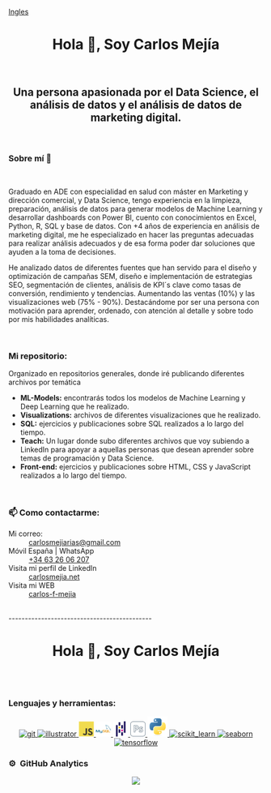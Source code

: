 <a href="#ingles">Ingles</a>
<h1 align="center">Hola 👋, Soy Carlos Mejía</h1><br>


<h2 align="center">Una persona apasionada por el Data Science, el análisis de datos y el análisis de datos de marketing digital.</h2>
<br>

<h3>Sobre mí  👋</h3>
<br>
  <p>Graduado en ADE con especialidad en salud con máster en Marketing y dirección comercial, y Data Science, tengo experiencia en la limpieza, preparación, análisis de datos para generar modelos de Machine Learning y desarrollar dashboards con Power BI, cuento con conocimientos en Excel, Python, R, SQL y base de datos. Con +4 años de experiencia en análisis de marketing digital, me he especializado en hacer las preguntas adecuadas para realizar análisis adecuados y de esa forma poder dar soluciones que ayuden a la toma de decisiones.  </p>
<p>
He analizado datos de diferentes fuentes que han servido para el diseño y optimización de campañas SEM, diseño e implementación de estrategias SEO, segmentación de clientes, análisis de KPI´s clave como tasas de conversión, rendimiento y tendencias. 
 Aumentando las ventas (10%) y las visualizaciones web (75% - 90%). Destacándome por ser una persona con motivación para aprender, ordenado, con atención al detalle y sobre todo por mis habilidades analíticas.
</p>
<br>
<h3 align="left">Mi repositorio:</h3>
<p>
Organizado en repositorios generales, donde iré publicando diferentes archivos por temática 
</p>
<ul>
  <li><strong>ML-Models:</strong> encontrarás todos los modelos de Machine Learning y Deep Learning que he realizado.</li>
  <li><strong>Visualizations:</strong> archivos de diferentes visualizaciones que he realizado.</li>
  <li><strong>SQL:</strong> ejercicios y publicaciones sobre SQL realizados a lo largo del tiempo.</li>
  <li><strong>Teach:</strong> Un lugar donde subo diferentes archivos que voy subiendo a LinkedIn para apoyar a aquellas personas que desean aprender sobre temas de programación  y Data Science.</li>
  <li><strong>Front-end:</strong> ejercicios y publicaciones sobre HTML, CSS y JavaScript realizados a lo largo del tiempo.</li>
</ul>

<br>
<h3>📫 Como contactarme:</h3>
<dl>
  <dt>Mi correo:</dt>
  <dd><a href="mailto:carlosmejiarias@gmail.com">carlosmejiarias@gmail.com</a></dd>
  <dt>Móvil España | WhatsApp</dt>
  <dd><a href="tel:+34632606207">+34 63 26 06 207</a></dd>
  <dt>Visita mi perfil de LinkedIn</dt>
  <dd><a href="https://carlosmejia.net/">carlosmejia.net</a></dd>
  <dt>Visita mi WEB</dt>
  <dd><a href="https://www.linkedin.com/in/carlos-f-mejia/">carlos-f-mejia</a></dd>
</dl>
 <br>
 --------------------------------------------
 <h1 align="center" id="Ingles">Hola 👋, Soy Carlos Mejía</h1><br>
 <br>

<h3 align="left">Lenguajes y herramientas:</h3>
<div align="center">
  <a href="https://git-scm.com/" target="_blank" rel="noreferrer" > <img src="https://www.vectorlogo.zone/logos/git-scm/git-scm-icon.svg" alt="git" width="30" height="30" style="margin-right: 10"/> </a> 
  <a href="https://www.adobe.com/in/products/illustrator.html" target="_blank" rel="noreferrer" style="margin-right: 10"> <img src="https://www.vectorlogo.zone/logos/adobe_illustrator/adobe_illustrator-icon.svg" alt="illustrator" width="30" height="30"/> </a> 
  <a href="https://developer.mozilla.org/en-US/docs/Web/JavaScript" target="_blank" rel="noreferrer"> <img src="https://raw.githubusercontent.com/devicons/devicon/master/icons/javascript/javascript-original.svg" alt="javascript" width="30" height="30"/> </a>
  <a href="https://www.mysql.com/" target="_blank" rel="noreferrer"> <img src="https://raw.githubusercontent.com/devicons/devicon/master/icons/mysql/mysql-original-wordmark.svg" alt="mysql" width="30" height="30"/> </a>
  <a href="https://pandas.pydata.org/" target="_blank" rel="noreferrer"> <img src="https://raw.githubusercontent.com/devicons/devicon/2ae2a900d2f041da66e950e4d48052658d850630/icons/pandas/pandas-original.svg" alt="pandas" width="30" height="30"/> </a> 
  <a href="https://www.photoshop.com/en" target="_blank" rel="noreferrer"> <img src="https://raw.githubusercontent.com/devicons/devicon/master/icons/photoshop/photoshop-line.svg" alt="photoshop" width="30" height="30"/> </a>
  <a href="https://www.python.org" target="_blank" rel="noreferrer"> <img src="https://raw.githubusercontent.com/devicons/devicon/master/icons/python/python-original.svg" alt="python" width="40" height="40"/> </a> 
  <a href="https://scikit-learn.org/" target="_blank" rel="noreferrer"> <img src="https://upload.wikimedia.org/wikipedia/commons/0/05/Scikit_learn_logo_small.svg" alt="scikit_learn" width="30" height="30"/> </a>
  <a href="https://seaborn.pydata.org/" target="_blank" rel="noreferrer" > <img src="https://seaborn.pydata.org/_images/logo-mark-lightbg.svg" alt="seaborn" width="30" height="30"/> </a>
  <a href="https://www.tensorflow.org" target="_blank" rel="noreferrer" > <img src="https://www.vectorlogo.zone/logos/tensorflow/tensorflow-icon.svg" alt="tensorflow" width="30" height="30"/> </a> </p>
</div>

### ⚙️ &nbsp;GitHub Analytics

<p align="center">
<a href="https://github.com/Carlos-Mejia-Arias">
  <img height="180em" src="https://github-readme-stats-eight-theta.vercel.app/api/top-langs/?username=Carlos-Mejia-Arias&layout=compact&langs_count=8&theme=algolia"/>
</a>
</p>
<br>
